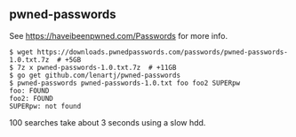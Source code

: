 pwned-passwords
---------------

See https://haveibeenpwned.com/Passwords for more info.

```
$ wget https://downloads.pwnedpasswords.com/passwords/pwned-passwords-1.0.txt.7z  # +5GB
$ 7z x pwned-passwords-1.0.txt.7z  # +11GB
$ go get github.com/lenartj/pwned-passwords
$ pwned-passwords pwned-passwords-1.0.txt foo foo2 SUPERpw
foo: FOUND
foo2: FOUND
SUPERpw: not found
```

100 searches take about 3 seconds using a slow hdd.
